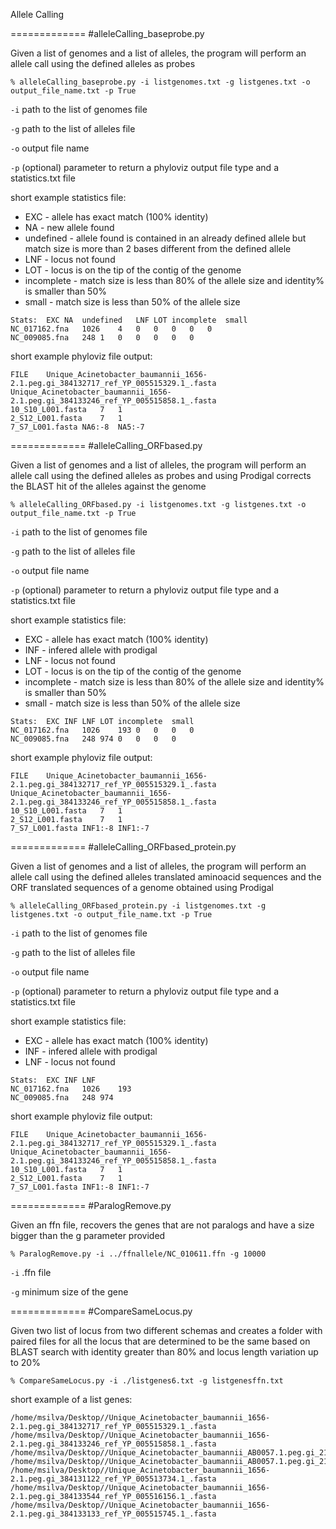 Allele Calling

=============
#alleleCalling_baseprobe.py

Given a list of genomes and a list of alleles, the program will perform an allele call using the defined alleles as probes

	% alleleCalling_baseprobe.py -i listgenomes.txt -g listgenes.txt -o output_file_name.txt -p True
	
`-i` path to the list of genomes file

`-g` path to the list of alleles file

`-o` output file name

`-p` (optional) parameter to return a phyloviz output file type and a statistics.txt file

short example statistics file:

* EXC - allele has exact match (100% identity)
* NA - new allele found
* undefined - allele found is contained in an already defined allele but match size is more than 2 bases different from the defined allele
* LNF - locus not found
* LOT - locus is on the tip of the contig of the genome
* incomplete - match size is less than 80% of the allele size and identity% is smaller than 50%
* small - match size is less than 50% of the allele size
```
Stats:	EXC	NA	undefined	LNF	LOT	incomplete	small
NC_017162.fna	1026	4	0	0	0	0	0	
NC_009085.fna	248	1	0	0	0	0	0	

```
short example phyloviz file output:
```
FILE	Unique_Acinetobacter_baumannii_1656-2.1.peg.gi_384132717_ref_YP_005515329.1_.fasta	Unique_Acinetobacter_baumannii_1656-2.1.peg.gi_384133246_ref_YP_005515858.1_.fasta
10_S10_L001.fasta	7	1
2_S12_L001.fasta	7	1
7_S7_L001.fasta	NA6:-8	NA5:-7
```
=============
#alleleCalling_ORFbased.py

Given a list of genomes and a list of alleles, the program will perform an allele call using the defined alleles as probes and using Prodigal corrects the BLAST hit of the alleles against the genome

	% alleleCalling_ORFbased.py -i listgenomes.txt -g listgenes.txt -o output_file_name.txt -p True
	
`-i` path to the list of genomes file

`-g` path to the list of alleles file

`-o` output file name

`-p` (optional) parameter to return a phyloviz output file type and a statistics.txt file

short example statistics file:

* EXC - allele has exact match (100% identity)
* INF - infered allele with prodigal
* LNF - locus not found
* LOT - locus is on the tip of the contig of the genome
* incomplete - match size is less than 80% of the allele size and identity% is smaller than 50%
* small - match size is less than 50% of the allele size
```
Stats:	EXC	INF	LNF	LOT	incomplete	small
NC_017162.fna	1026	193	0	0	0	0	
NC_009085.fna	248	974	0	0	0	0	

```
short example phyloviz file output:
```
FILE	Unique_Acinetobacter_baumannii_1656-2.1.peg.gi_384132717_ref_YP_005515329.1_.fasta	Unique_Acinetobacter_baumannii_1656-2.1.peg.gi_384133246_ref_YP_005515858.1_.fasta
10_S10_L001.fasta	7	1
2_S12_L001.fasta	7	1
7_S7_L001.fasta	INF1:-8	INF1:-7
```
=============
#alleleCalling_ORFbased_protein.py

Given a list of genomes and a list of alleles, the program will perform an allele call using the defined alleles translated aminoacid sequences and the ORF translated sequences of a genome obtained using Prodigal

	% alleleCalling_ORFbased_protein.py -i listgenomes.txt -g listgenes.txt -o output_file_name.txt -p True
	
`-i` path to the list of genomes file

`-g` path to the list of alleles file

`-o` output file name

`-p` (optional) parameter to return a phyloviz output file type and a statistics.txt file

short example statistics file:

* EXC - allele has exact match (100% identity)
* INF - infered allele with prodigal
* LNF - locus not found
```
Stats:	EXC	INF	LNF
NC_017162.fna	1026	193	
NC_009085.fna	248	974	

```
short example phyloviz file output:
```
FILE	Unique_Acinetobacter_baumannii_1656-2.1.peg.gi_384132717_ref_YP_005515329.1_.fasta	Unique_Acinetobacter_baumannii_1656-2.1.peg.gi_384133246_ref_YP_005515858.1_.fasta
10_S10_L001.fasta	7	1
2_S12_L001.fasta	7	1
7_S7_L001.fasta	INF1:-8	INF1:-7
```

=============
#ParalogRemove.py

Given an ffn file, recovers the genes that are not paralogs and have a size bigger than the g parameter provided

	% ParalogRemove.py -i ../ffnallele/NC_010611.ffn -g 10000
	
`-i` .ffn file

`-g` minimum size of the gene

=============
#CompareSameLocus.py

Given two list of locus from two different schemas and creates a folder with paired files for all the locus that are determined to be the same based on BLAST search with identity greater than 80% and locus length variation up to 20%
	
	% CompareSameLocus.py -i ./listgenes6.txt -g listgenesffn.txt

short example of a list genes:
```
/home/msilva/Desktop//Unique_Acinetobacter_baumannii_1656-2.1.peg.gi_384132717_ref_YP_005515329.1_.fasta
/home/msilva/Desktop//Unique_Acinetobacter_baumannii_1656-2.1.peg.gi_384133246_ref_YP_005515858.1_.fasta
/home/msilva/Desktop//Unique_Acinetobacter_baumannii_AB0057.1.peg.gi_213158168_ref_YP_002320219.1_.fasta
/home/msilva/Desktop//Unique_Acinetobacter_baumannii_AB0057.1.peg.gi_213156045_ref_YP_002318090.1_.fasta
/home/msilva/Desktop//Unique_Acinetobacter_baumannii_1656-2.1.peg.gi_384131122_ref_YP_005513734.1_.fasta
/home/msilva/Desktop//Unique_Acinetobacter_baumannii_1656-2.1.peg.gi_384133544_ref_YP_005516156.1_.fasta
/home/msilva/Desktop//Unique_Acinetobacter_baumannii_1656-2.1.peg.gi_384133133_ref_YP_005515745.1_.fasta
```
